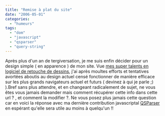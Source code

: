 ```yaml
---
title: "Remise à plat du site"
date: "2006-05-01"
categories: 
  - "humeurs"
tags: 
  - "dom"
  - "javascript"
  - "qsparser"
  - "query-string"
---
```


Après plus d'un an de tergiversation, je me suis enfin décider pour un design simple ( en apparence ) de mon site. Vue [mes super talents en logiciel de retouche de dessins](/tutorial/dom/02/), j'ai après moultes efforts et tentatives avortées aboutis au design actuel censé fonctionner de manière efficace sur les plus grands navigateurs actuel et futurs ( devinez à qui je parle ;) ).Bref sans plus attendre, et en changeant radicalement de sujet, ne vous êtes vous jamais demander mais comment récupérer cette info dans cette url ? , et comment la modifier ?. Ne vous posez plus jamais cette question car en voici la réponse avec ma dernière contribution javascriptal [QSParser](/qsparser.html) en espérant qu'elle sera utile au moins à quelqu'un !!
